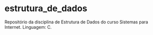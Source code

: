 # estrutura_de_dados
Repositório da disciplina de Estrutura de Dados do curso Sistemas para Internet.
Linguagem: C.
